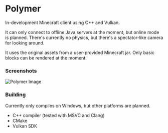# Polymer
In-development Minecraft client using C++ and Vulkan.

It can only connect to offline Java servers at the moment, but online mode is planned. There's currently no physics, but there's a spectator-like camera for looking around.  

It uses the original assets from a user-provided Minecraft jar. Only basic blocks can be rendered at the moment.

### Screenshots
![Polymer Image](https://i.imgur.com/rAfkvtd.png)

### Building
Currently only compiles on Windows, but other platforms are planned.

- C++ compiler (tested with MSVC and Clang)
- CMake
- Vulkan SDK
